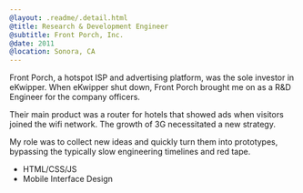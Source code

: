 ```yaml
---
@layout: .readme/.detail.html
@title: Research & Development Engineer
@subtitle: Front Porch, Inc.
@date: 2011
@location: Sonora, CA
---
```

<!-- May 11 - Nov 11 -->

Front Porch, a hotspot ISP and advertising platform, was the sole investor in
eKwipper. When eKwipper shut down, Front Porch brought me on as a R&D Engineer
for the company officers.

Their main product was a router for hotels that showed ads when visitors joined
the wifi network. The growth of 3G necessitated a new strategy.

My role was to collect new ideas and quickly turn them into prototypes,
bypassing the typically slow engineering timelines and red tape.

- HTML/CSS/JS
- Mobile Interface Design
